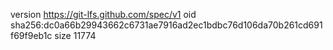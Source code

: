 version https://git-lfs.github.com/spec/v1
oid sha256:dc0a66b29943662c6731ae7916ad2ec1bdbc76d106da70b261cd691f69f9eb1c
size 11774
